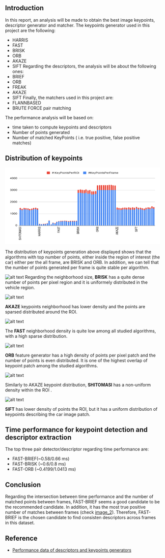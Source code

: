 ## Introduction
In this report, an analysis will be made to obtain the best image keypoints, descriptor generator and matcher. 
The keypoints generator used in this project are the following:
* HARRIS
* FAST 
* BRISK 
* ORB
* AKAZE
* SIFT
Regarding the descriptors, the analysis will be about the following ones:
* BRIEF
* ORB
* FREAK
* AKAZE 
* SIFT
Finally, the matchers used in this project are:
* FLANNBASED
* BRUTE FORCE pair matching

The performance analysis will be based on:
* time taken to compute keypoints and descriptors
* Number of points generated
* Number of matched KeyPoints ( i.e. true positive, false positive matches)

## Distribution of keypoints 
<img src="images/keypoints_dist.png" width="820" height="248" />

The distribution of keypoints generation above displayed shows that the algorithms with top number of points, either inside the region of interest (the car) either per the all frame, are BRISK and ORB. In addition, we can tell that the number of points generated per frame is quite stable per algorithm.  


[image_0]: https://github.com/brunoeducsantos/2DFeatureTracking/blob/master/images/BRISK.png
![alt text][image_0] 
Regarding the neighborhood size, **BRISK** has a quite dense number of points per pixel region and it is uniformely distributed in the vehicle region. 

[image_1]: https://github.com/brunoeducsantos/2DFeatureTracking/blob/master/images/AKAZE.png
![alt text][image_1] 

**AKAZE** keypoints neighborhood has lower density and the points are sparsed distributed around the ROI.

[image_2]: https://github.com/brunoeducsantos/2DFeatureTracking/blob/master/images/FAST.png
![alt text][image_2]

The **FAST** neighborhood density is quite low among all studied algorithms, with a high sparse distribution.

[image_3]: https://github.com/brunoeducsantos/2DFeatureTracking/blob/master/images/ORB.png
![alt text][image_3]

**ORB** feature generator has a high density of points per pixel patch and the number of points is even distributed. It is one of the highest overlap of keypoint patch among the studied algorithms.

[image_4]: https://github.com/brunoeducsantos/2DFeatureTracking/blob/master/images/SHITOMASI.png
![alt text][image_4]
 
Similarly to AKAZE keypoint distribution, **SHITOMASI** has a non-uniform density within the ROI .


[image_5]: https://github.com/brunoeducsantos/2DFeatureTracking/blob/master/images/SIFT.png
![alt text][image_5]

**SIFT** has lower density of points the ROI, but it has a uniform distribution of keypoints describing the car image patch.



## Time performance for keypoint detection and descriptor extraction
The top three pair detector/descriptor regarding time performance are:
* FAST-BRIEF(~0.58/0.66 ms)
* FAST-BRISK (~0.6/0.8 ms)
* FAST-ORB (~0.4199/1.0413 ms)

## Conclusion

Regarding the intersection between time performance and the number of matched points between frames, FAST-BRIEF seems a good candidate to be the recommended candidate. In addition, it has the most true positive number of matches between frames (check [image_2]). Therefore, FAST-BRIEF is the chosen candidate to find consisten descriptors across frames in this dataset.

## Reference
* [Performance data of descriptors and keypoints generators](https://docs.google.com/spreadsheets/d/1XjCx8vCeGhiXPxjZbKCU_fEnNz826EIpMes8a6IjI4E/edit?usp=sharing)




